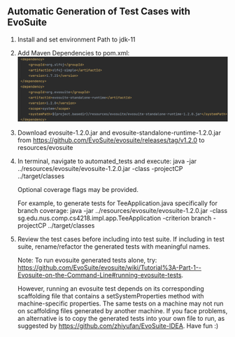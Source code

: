 ## Automatic Generation of Test Cases with EvoSuite

1. Install and set environment Path to jdk-11

2. Add Maven Dependencies to pom.xml:
   ![img_1.png](img_1.png)

3. Download evosuite-1.2.0.jar and evosuite-standalone-runtime-1.2.0.jar
   from https://github.com/EvoSuite/evosuite/releases/tag/v1.2.0 to resources/evosuite

4. In terminal, navigate to automated_tests and execute:
   java -jar ../resources/evosuite/evosuite-1.2.0.jar -class <fully qualified class name to test> -projectCP ../target/classes

   Optional coverage flags may be provided.

   For example, to generate tests for TeeApplication.java specifically for branch coverage:
   java -jar ../resources/evosuite/evosuite-1.2.0.jar -class sg.edu.nus.comp.cs4218.impl.app.TeeApplication -criterion branch -projectCP
   ../target/classes

5. Review the test cases before including into test suite. If including in test suite, rename/refactor the generated
   tests with meaningful names. 

   Note: To run evosuite generated tests alone, try: https://github.com/EvoSuite/evosuite/wiki/Tutorial%3A-Part-1--Evosuite-on-the-Command-Line#running-evosuite-tests.
   
   However, running an evosuite test depends on its corresponding scaffolding file that contains a setSystemProperties method with machine-specific properties.
   The same tests on a machine may not run on scaffolding files generated by another machine. If you face problems, an alternative is to copy the generated tests into your own file to run, as suggested by https://github.com/zhiyufan/EvoSuite-IDEA. Have fun :)